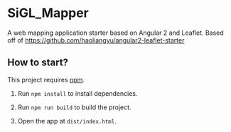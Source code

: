 SiGL_Mapper
========================


A web mapping application starter based on Angular 2 and Leaflet. Based off of https://github.com/haoliangyu/angular2-leaflet-starter


How to start?
--------------

This project requires [npm](https://www.npmjs.com/).

1.	Run `npm install` to install dependencies.

2.	Run `npm run build` to build the project.

3.  Open the app at `dist/index.html`.
